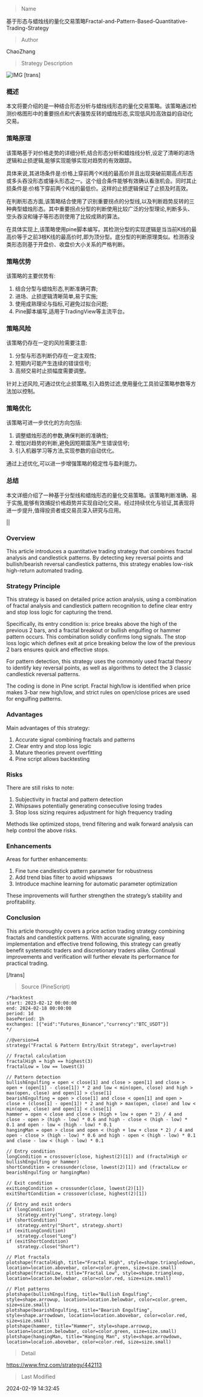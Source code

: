 
> Name

基于形态与蜡烛线的量化交易策略Fractal-and-Pattern-Based-Quantitative-Trading-Strategy

> Author

ChaoZhang

> Strategy Description

![IMG](https://www.fmz.com/upload/asset/b589721f196ad7ad04.png)
[trans]
### 概述

本文将要介绍的是一种结合形态分析与蜡烛线形态的量化交易策略。该策略通过检测价格图形中的重要拐点和代表强势反转的蜡烛形态,实现低风险高效益的自动化交易。

### 策略原理

该策略基于对价格走势的详细分析,结合形态分析和蜡烛线分析,设定了清晰的进场逻辑和止损逻辑,能够实现能够实现对趋势的有效跟踪。

具体来说,其进场条件是:价格上穿前两个K线的最高价并且出现突破前期高点形态或多头吞没形态或锤头形态之一。这个组合条件能够有效确认看涨机会。同时其止损条件是:价格下穿前两个K线的最低价。这样的止损逻辑保证了止损及时高效。

在判断形态方面,该策略结合使用了识别重要拐点的分型线,以及判断趋势反转的三种典型蜡烛形态。其中重要拐点分型的判断使用比较广泛的分型理论,判断多头、空头吞没和锤子等形态则使用了比较成熟的算法。

在具体实现上,该策略使用pine脚本编写。其检测分型的实现逻辑是当当前K线的最高价等于之前3根K线的最高价时,即为顶分型。底分型的判断原理类似。检测吞没类形态则基于开盘价、收盘价大小关系的严格判断。

### 策略优势

该策略的主要优势有:
1. 结合分型与蜡烛形态,判断准确可靠;
2. 进场、止损逻辑清晰简单,易于实施;  
3. 使用成熟理论与指标,可避免过拟合问题;
4. Pine脚本编写,适用于TradingView等主流平台。

### 策略风险

该策略仍存在一定的风险需要注意:  
1. 分型与形态判断仍存在一定主观性;
2. 短期内可能产生连续的错误信号;
3. 高频交易时止损幅度需要调整。  

针对上述风险,可通过优化止损策略,引入趋势过滤,使用量化工具验证策略参数等方法加以控制。

### 策略优化

该策略可进一步优化的方向包括:
1. 调整蜡烛形态的参数,确保判断的准确性;  
2. 增加对趋势的判断,避免因短期震荡产生错误信号;
3. 引入机器学习等方法,实现参数的自动优化。

通过上述优化,可以进一步增强策略的稳定性与盈利能力。

### 总结

本文详细介绍了一种基于分型线和蜡烛形态的量化交易策略。该策略判断准确、易于实施,能够有效捕捉价格趋势并实现自动化交易。经过持续优化与验证,其表现将进一步提升,值得投资者或交易员深入研究与应用。

||

### Overview  

This article introduces a quantitative trading strategy that combines fractal analysis and candlestick patterns. By detecting key reversal points and bullish/bearish reversal candlestick patterns, this strategy enables low-risk high-return automated trading.  

### Strategy Principle  

This strategy is based on detailed price action analysis, using a combination of fractal analysis and candlestick pattern recognition to define clear entry and stop loss logic for capturing the trend.  

Specifically, its entry condition is: price breaks above the high of the previous 2 bars, and a fractal breakout or bullish engulfing or hammer pattern occurs. This combination solidly confirms long signals. The stop loss logic which defines exit at price breaking below the low of the previous 2 bars ensures quick and effective stops.  

For pattern detection, this strategy uses the commonly used fractal theory to identify key reversal points, as well as algorithms to detect the 3 classic candlestick reversal patterns.  

The coding is done in Pine script. Fractal high/low is identified when price makes 3-bar new high/low, and strict rules on open/close prices are used for engulfing patterns.  

### Advantages  

Main advantages of this strategy:

1. Accurate signal combining fractals and patterns  
2. Clear entry and stop loss logic  
3. Mature theories prevent overfitting  
4. Pine script allows backtesting 

### Risks

There are still risks to note:   

1. Subjectivity in fractal and pattern detection  
2. Whipsaws potentially generating consecutive losing trades 
3. Stop loss sizing requires adjustment for high frequency trading   

Methods like optimized stops, trend filtering and walk forward analysis can help control the above risks.  

### Enhancements

Areas for further enhancements:

1. Fine tune candlestick pattern parameter for robustness  
2. Add trend bias filter to avoid whipsaws
3. Introduce machine learning for automatic parameter optimization

These improvements will further strengthen the strategy’s stability and profitability.  

### Conclusion  

This article thoroughly covers a price action trading strategy combining fractals and candlestick patterns. With accurate signaling, easy implementation and effective trend following, this strategy can greatly benefit systematic traders and discretionary traders alike. Continual improvements and verification will further elevate its performance for practical trading.

[/trans]



> Source (PineScript)

``` pinescript
/*backtest
start: 2023-02-12 00:00:00
end: 2024-02-18 00:00:00
period: 1d
basePeriod: 1h
exchanges: [{"eid":"Futures_Binance","currency":"BTC_USDT"}]
*/

//@version=4
strategy("Fractal & Pattern Entry/Exit Strategy", overlay=true)

// Fractal calculation
fractalHigh = high == highest(3)
fractalLow = low == lowest(3)

// Pattern detection
bullishEngulfing = open < close[1] and close > open[1] and close > open + (open[1] - close[1]) * 2 and low < min(open, close) and high > max(open, close) and open[1] > close[1]
bearishEngulfing = open > close[1] and close < open[1] and open > close + (close[1] - open[1]) * 2 and high > max(open, close) and low < min(open, close) and open[1] < close[1]
hammer = open < close and close > (high + low + open * 2) / 4 and close - open > (high - low) * 0.6 and high - close < (high - low) * 0.1 and open - low < (high - low) * 0.1
hangingMan = open > close and open < (high + low + close * 2) / 4 and open - close > (high - low) * 0.6 and high - open < (high - low) * 0.1 and close - low < (high - low) * 0.1

// Entry condition
longCondition = crossover(close, highest(2)[1]) and (fractalHigh or bullishEngulfing or hammer)
shortCondition = crossunder(close, lowest(2)[1]) and (fractalLow or bearishEngulfing or hangingMan)

// Exit condition
exitLongCondition = crossunder(close, lowest(2)[1])
exitShortCondition = crossover(close, highest(2)[1])

// Entry and exit orders
if (longCondition)
    strategy.entry("Long", strategy.long)
if (shortCondition)
    strategy.entry("Short", strategy.short)
if (exitLongCondition)
    strategy.close("Long")
if (exitShortCondition)
    strategy.close("Short")

// Plot fractals
plotshape(fractalHigh, title="Fractal High", style=shape.triangledown, location=location.abovebar, color=color.green, size=size.small)
plotshape(fractalLow, title="Fractal Low", style=shape.triangleup, location=location.belowbar, color=color.red, size=size.small)

// Plot patterns
plotshape(bullishEngulfing, title="Bullish Engulfing", style=shape.arrowup, location=location.belowbar, color=color.green, size=size.small)
plotshape(bearishEngulfing, title="Bearish Engulfing", style=shape.arrowdown, location=location.abovebar, color=color.red, size=size.small)
plotshape(hammer, title="Hammer", style=shape.arrowup, location=location.belowbar, color=color.green, size=size.small)
plotshape(hangingMan, title="Hanging Man", style=shape.arrowdown, location=location.abovebar, color=color.red, size=size.small)

```

> Detail

https://www.fmz.com/strategy/442113

> Last Modified

2024-02-19 14:32:45
